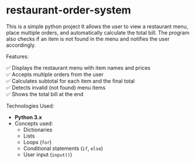 # restaurant-order-system
This is a simple python project It allows the user to view a restaurant menu, place multiple orders, and automatically calculate the total bill. The program also checks if an item is not found in the menu and notifies the user accordingly.

 Features:
 
✅ Displays the restaurant menu with item names and prices  
✅ Accepts multiple orders from the user  
✅ Calculates subtotal for each item and the final total  
✅ Detects invalid (not found) menu items  
✅ Shows the total bill at the end  

Technologies Used:
- **Python 3.x**
- Concepts used:
  - Dictionaries
  - Lists
  - Loops (`for`)
  - Conditional statements (`if`, `else`)
  - User input (`input()`)

